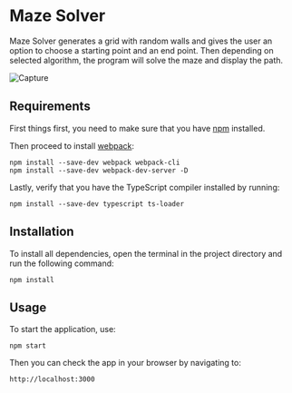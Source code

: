 # Maze Solver
Maze Solver generates a grid with random walls and gives the user an option to choose a starting point and an end point. 
Then depending on selected algorithm, the program will solve the maze and display the path. 

![Capture](https://user-images.githubusercontent.com/37275728/186530827-c92b24e9-32e0-4e3d-8c83-445791c0964d.PNG)

## Requirements

First things first, you need to make sure that you have [npm](https://www.npmjs.com/) installed.

Then proceed to install [webpack](https://webpack.js.org/):
    
    npm install --save-dev webpack webpack-cli
    npm install --save-dev webpack-dev-server -D
    
Lastly, verify that you have the TypeScript compiler installed by running:

    npm install --save-dev typescript ts-loader

## Installation

To install all dependencies, open the terminal in the project directory and run the following command:

    npm install

## Usage

To start the application, use:

    npm start

Then you can check the app in your browser by navigating to:

    http://localhost:3000
